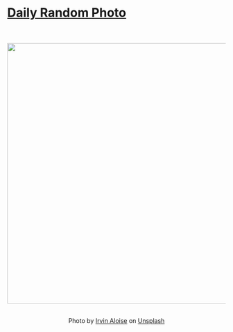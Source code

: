 # [Daily Random Photo](https://www.dailyrandomphoto.com/)

<div align="center">
  <br>
  <br>
  <a href="https://www.dailyrandomphoto.com/p/2025/2025-08-22/"><img src="https://images.unsplash.com/photo-1754671448143-8bd0bfb10bce?crop=entropy&cs=tinysrgb&fit=max&fm=jpg&ixid=M3w3NzUwOHwwfDF8cmFuZG9tfHx8fHx8fHx8MTc1NTgyMzUzNnw&ixlib=rb-4.1.0&q=80&w=1080" width="600px"></a>
  <br>
  <br>
  <p class="has-text-grey">Photo by <a href="https://unsplash.com/@istin?utm_source=Daily%20Random%20Photo&amp;utm_medium=referral" target="_blank" rel="noopener noreferrer">Irvin Aloise</a> on <a href="https://unsplash.com/photos/golden-sunset-over-a-calm-ocean-and-coastline-Z_L9vbyHN2k?utm_source=Daily%20Random%20Photo&amp;utm_medium=referral" target="_blank" rel="noopener noreferrer">Unsplash</a></p>
</div>
